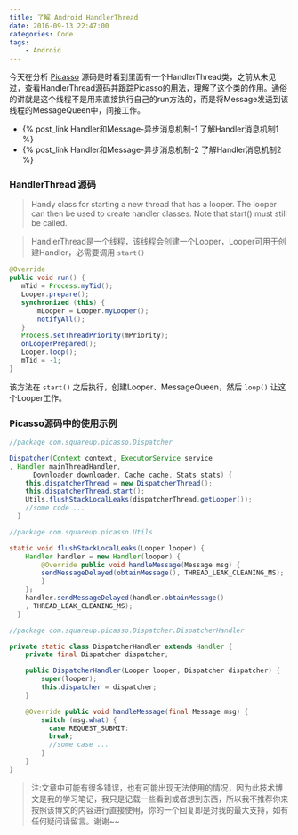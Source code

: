 ```yaml
---
title: 了解 Android HandlerThread
date: 2016-09-13 22:47:00
categories: Code
tags: 
	- Android
---
```


今天在分析 [Picasso](http://github.com/square/picasso) 源码是时看到里面有一个HandlerThread类，之前从未见过，查看HandlerThread源码并跟踪Picasso的用法，理解了这个类的作用。通俗的讲就是这个线程不是用来直接执行自己的run方法的，而是将Message发送到该线程的MessageQueen中，间接工作。

* {% post_link Handler和Message-异步消息机制-1 了解Handler消息机制1 %}
* {% post_link Handler和Message-异步消息机制-2 了解Handler消息机制2 %}

### HandlerThread 源码
> Handy class for starting a new thread that has a looper. The looper can then be used to create handler classes. Note that start() must still be called.

> HandlerThread是一个线程，该线程会创建一个Looper，Looper可用于创建Handler，必需要调用 `start()`

<!--more-->

``` java
@Override
public void run() {
   mTid = Process.myTid();
   Looper.prepare();
   synchronized (this) {
       mLooper = Looper.myLooper();
       notifyAll();
   }
   Process.setThreadPriority(mPriority);
   onLooperPrepared();
   Looper.loop();
   mTid = -1;
}
```

该方法在 `start()` 之后执行，创建Looper、MessageQueen，然后 `loop()` 让这个Looper工作。
### Picasso源码中的使用示例
``` java
//package com.squareup.picasso.Dispatcher

Dispatcher(Context context, ExecutorService service
, Handler mainThreadHandler,
      Downloader downloader, Cache cache, Stats stats) {
    this.dispatcherThread = new DispatcherThread();
    this.dispatcherThread.start();
    Utils.flushStackLocalLeaks(dispatcherThread.getLooper());
    //some code ...
  }
```

``` java
//package com.squareup.picasso.Utils

static void flushStackLocalLeaks(Looper looper) {
    Handler handler = new Handler(looper) {
        @Override public void handleMessage(Message msg) {
        sendMessageDelayed(obtainMessage(), THREAD_LEAK_CLEANING_MS);
        }
    };
    handler.sendMessageDelayed(handler.obtainMessage()
    , THREAD_LEAK_CLEANING_MS);
  }
```

``` java
//package com.squareup.picasso.Dispatcher.DispatcherHandler

private static class DispatcherHandler extends Handler {
    private final Dispatcher dispatcher;

    public DispatcherHandler(Looper looper, Dispatcher dispatcher) {
        super(looper);
        this.dispatcher = dispatcher;
    }

    @Override public void handleMessage(final Message msg) {
        switch (msg.what) {
          case REQUEST_SUBMIT:
          break;
          //some case ...
        }
    }
}
```

> 注:文章中可能有很多错误，也有可能出现无法使用的情况，因为此技术博文是我的学习笔记，我只是记载一些看到或者想到东西，所以我不推荐你来按照该博文的内容进行直接使用，你的一个回复即是对我的最大支持，如有任何疑问请留言。谢谢~~

